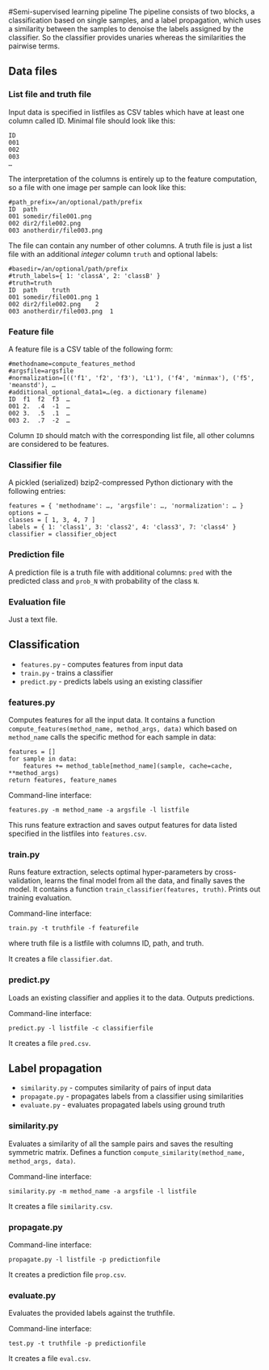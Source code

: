 #Semi-supervised learning pipeline
The pipeline consists of two blocks, a classification based on single samples, and a label propagation, which uses a similarity between the samples to denoise the labels assigned by the classifier. So the classifier provides unaries whereas the similarities the pairwise terms.

## Data files

### List file and truth file

Input data is specified in listfiles as CSV tables which have at least one column called ID. Minimal file should look like this:

	ID
	001
	002
	003
	…

The interpretation of the columns is entirely up to the feature computation, so a file with one image per sample can look like this:

	#path_prefix=/an/optional/path/prefix
	ID	path
	001	somedir/file001.png
	002 dir2/file002.png
	003 anotherdir/file003.png

The file can contain any number of other columns. A truth file is just a list file with an additional _integer_ column `truth` and optional labels:

	#basedir=/an/optional/path/prefix
	#truth_labels={ 1: 'classA', 2: 'classB' }
	#truth=truth
	ID	path	truth
	001	somedir/file001.png	1
	002 dir2/file002.png	2
	003 anotherdir/file003.png	1

### Feature file

A feature file is a CSV table of the following form:

	#methodname=compute_features_method
	#argsfile=argsfile
	#normalization=[(('f1', 'f2', 'f3'), 'L1'), ('f4', 'minmax'), ('f5', 'meanstd'), …
	#additional_optional_data1=…(eg. a dictionary filename)
	ID	f1	f2	f3	…
	001 2.	.4	-1	…
	002	3.  .5  .1	…
	003 2.	.7	-2	…

Column `ID` should match with the corresponding list file, all other columns are considered to be features.

### Classifier file

A pickled (serialized) bzip2-compressed Python dictionary with the following entries:

	features = { 'methodname': …, 'argsfile': …, 'normalization': … }
	options = …
	classes = [ 1, 3, 4, 7 ]
	labels = { 1: 'class1', 3: 'class2', 4: 'class3', 7: 'class4' }
	classifier = classifier_object

### Prediction file

A prediction file is a truth file with additional columns: `pred` with the predicted class and `prob_N` with probability of the class `N`.

### Evaluation file

Just a text file.

## Classification

* `features.py` - computes features from input data
* `train.py` - trains a classifier
* `predict.py` - predicts labels using an existing classifier

### features.py

Computes features for all the input data. It contains a function `compute_features(method_name, method_args, data)` which based on `method_name`  calls the specific method for each sample in data:

	features = []
	for sample in data:
		features += method_table[method_name](sample, cache=cache, **method_args)
	return features, feature_names

Command-line interface:

	features.py -m method_name -a argsfile -l listfile

This runs feature extraction and saves output features for data listed specified in the listfiles into `features.csv`.

### train.py

Runs feature extraction, selects optimal hyper-parameters by cross-validation, learns the final model from all the data, and finally saves the model. It contains a function `train_classifier(features, truth)`. Prints out training evaluation.

Command-line interface:

	train.py -t truthfile -f featurefile

where truth file is a listfile with columns ID, path, and truth.

It creates a file `classifier.dat`.

### predict.py

Loads an existing classifier and applies it to the data. Outputs predictions.

Command-line interface:

	predict.py -l listfile -c classifierfile

It creates a file `pred.csv`.

## Label propagation

* `similarity.py` - computes similarity of pairs of input data
* `propagate.py` - propagates labels from a classifier using similarities
* `evaluate.py` - evaluates propagated labels using ground truth


### similarity.py

Evaluates a similarity of all the sample pairs and saves the resulting symmetric matrix. Defines a function `compute_similarity(method_name, method_args, data)`.

Command-line interface:

	similarity.py -m method_name -a argsfile -l listfile

It creates a file `similarity.csv`.

### propagate.py

Command-line interface:

	propagate.py -l listfile -p predictionfile

It creates a prediction file `prop.csv`.

### evaluate.py

Evaluates the provided labels against the truthfile.

Command-line interface:

	test.py -t truthfile -p predictionfile

It creates a file `eval.csv`.
